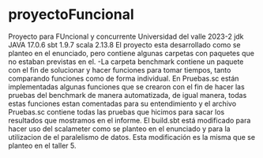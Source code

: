 # proyectoFuncional
Proyecto para FUncional y concurrente Universidad del valle 2023-2
jdk JAVA 17.0.6
sbt 1.9.7
scala 2.13.8
El proyecto esta desarrollado como se planteo en el enunciado, pero contiene algunas carpetas con paquetes que no estaban previstas en el.
    -La carpeta benchmark contiene un paquete con el fin de solucionar y hacer funciones para tomar tiempos, tanto comparando funciones como de forma individual.
En Pruebas.sc están implementadas algunas funciones que se crearon con el fin de hacer las pruebas del benchmark de manera automatizada, de igual manera, todas estas funciones estan comentadas para su entendimiento y el archivo Pruebas.sc contiene todas las pruebas que hicimos para sacar los resultados que mostramos en el informe.
El build.sbt está modificado para hacer uso del scalameter como se planteo en el enunciado y para la utilizacion de el paralelismo de datos. Esta modificación es la misma que se planteo en el taller 5.